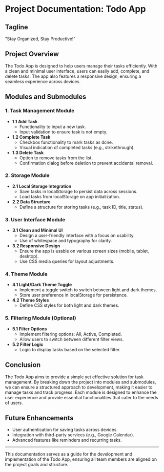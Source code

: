 # Project Documentation: Todo App

## Tagline
"Stay Organized, Stay Productive!"

## Project Overview
The Todo App is designed to help users manage their tasks efficiently. With a clean and minimal user interface, users can easily add, complete, and delete tasks. The app also features a responsive design, ensuring a seamless experience across devices. 

## Modules and Submodules

### 1. Task Management Module
   - **1.1 Add Task**
     - Functionality to input a new task.
     - Input validation to ensure task is not empty.
   - **1.2 Complete Task**
     - Checkbox functionality to mark tasks as done.
     - Visual indication of completed tasks (e.g., strikethrough).
   - **1.3 Delete Task**
     - Option to remove tasks from the list.
     - Confirmation dialog before deletion to prevent accidental removal.

### 2. Storage Module
   - **2.1 Local Storage Integration**
     - Save tasks in localStorage to persist data across sessions.
     - Load tasks from localStorage on app initialization.
   - **2.2 Data Structure**
     - Define a structure for storing tasks (e.g., task ID, title, status).

### 3. User Interface Module
   - **3.1 Clean and Minimal UI**
     - Design a user-friendly interface with a focus on usability.
     - Use of whitespace and typography for clarity.
   - **3.2 Responsive Design**
     - Ensure the app is usable on various screen sizes (mobile, tablet, desktop).
     - Use CSS media queries for layout adjustments.

### 4. Theme Module
   - **4.1 Light/Dark Theme Toggle**
     - Implement a toggle switch to switch between light and dark themes.
     - Store user preference in localStorage for persistence.
   - **4.2 Theme Styles**
     - Define CSS styles for both light and dark themes.

### 5. Filtering Module (Optional)
   - **5.1 Filter Options**
     - Implement filtering options: All, Active, Completed.
     - Allow users to switch between different filter views.
   - **5.2 Filter Logic**
     - Logic to display tasks based on the selected filter.

## Conclusion
The Todo App aims to provide a simple yet effective solution for task management. By breaking down the project into modules and submodules, we can ensure a structured approach to development, making it easier to manage tasks and track progress. Each module is designed to enhance the user experience and provide essential functionalities that cater to the needs of users. 

## Future Enhancements
- User authentication for saving tasks across devices.
- Integration with third-party services (e.g., Google Calendar).
- Advanced features like reminders and recurring tasks.

---

This documentation serves as a guide for the development and implementation of the Todo App, ensuring all team members are aligned on the project goals and structure.